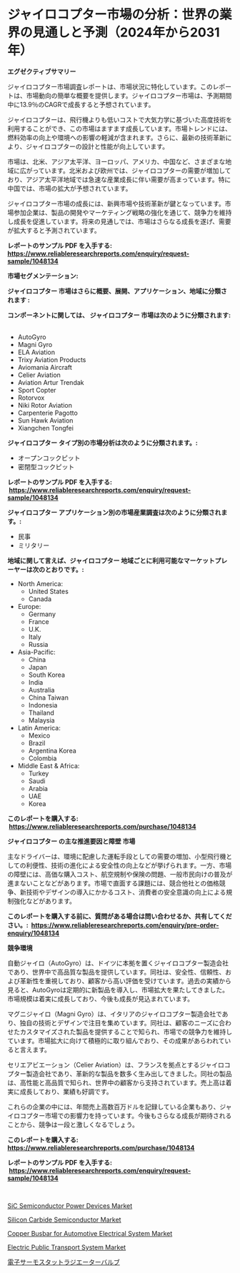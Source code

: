 <p><h1>ジャイロコプター市場の分析：世界の業界の見通しと予測（2024年から2031年）</h1></p><p><strong>エグゼクティブサマリー</strong></p>
<p><p>ジャイロコプター市場調査レポートは、市場状況に特化しています。このレポートは、市場動向の簡単な概要を提供します。ジャイロコプター市場は、予測期間中に13.9％のCAGRで成長すると予想されています。</p><p>ジャイロコプターは、飛行機よりも低いコストで大気力学に基づいた高度技術を利用することができ、この市場はますます成長しています。市場トレンドには、燃料効率の向上や環境への影響の軽減が含まれます。さらに、最新の技術革新により、ジャイロコプターの設計と性能が向上しています。</p><p>市場は、北米、アジア太平洋、ヨーロッパ、アメリカ、中国など、さまざまな地域に広がっています。北米および欧州では、ジャイロコプターの需要が増加しており、アジア太平洋地域では急速な産業成長に伴い需要が高まっています。特に中国では、市場の拡大が予想されています。</p><p>ジャイロコプター市場の成長には、新興市場や技術革新が鍵となっています。市場参加企業は、製品の開発やマーケティング戦略の強化を通じて、競争力を維持し成長を促進しています。将来の見通しでは、市場はさらなる成長を遂げ、需要が拡大すると予測されています。</p></p>
<p><strong>レポートのサンプル PDF を入手する: <a href="https://www.reliableresearchreports.com/enquiry/request-sample/1048134">https://www.reliableresearchreports.com/enquiry/request-sample/1048134</a></strong></p>
<p><strong>市場セグメンテーション:</strong></p>
<p><strong> ジャイロコプター 市場はさらに概要、展開、アプリケーション、地域に分類されます :</strong></p>
<p><strong>コンポーネントに関しては、 ジャイロコプター 市場は次のように分類されます: &nbsp;</strong></p>
<p><ul><li>AutoGyro</li><li>Magni Gyro</li><li>ELA Aviation</li><li>Trixy Aviation Products</li><li>Aviomania Aircraft</li><li>Celier Aviation</li><li>Aviation Artur Trendak</li><li>Sport Copter</li><li>Rotorvox</li><li>Niki Rotor Aviation</li><li>Carpenterie Pagotto</li><li>Sun Hawk Aviation</li><li>Xiangchen Tongfei</li></ul></p>
<p><strong> ジャイロコプター タイプ別の市場分析は次のように分類されます。:</strong></p>
<p><ul><li>オープンコックピット</li><li>密閉型コックピット</li></ul></p>
<p><strong>レポートのサンプル PDF を入手する: &nbsp;<a href="https://www.reliableresearchreports.com/enquiry/request-sample/1048134">https://www.reliableresearchreports.com/enquiry/request-sample/1048134</a></strong></p>
<p><strong> ジャイロコプター アプリケーション別の市場産業調査は次のように分類されます。:</strong></p>
<p><ul><li>民事</li><li>ミリタリー</li></ul></p>
<p><strong>地域に関して言えば、ジャイロコプター 地域ごとに利用可能なマーケットプレーヤーは次のとおりです。:</strong></p>
<p><ul>
    <li>
        North America:
        <ul>
            <li>United States</li>
            <li>Canada</li>
        </ul>
    </li>
    <li>
        Europe:
        <ul>
            <li>Germany</li>
            <li>France</li>
            <li>U.K.</li>
            <li>Italy</li>
            <li>Russia</li>
        </ul>
    </li>
    <li>
        Asia-Pacific:
        <ul>
            <li>China</li>
            <li>Japan</li>
            <li>South Korea</li>
            <li>India</li>
            <li>Australia</li>
            <li>China Taiwan</li>
            <li>Indonesia</li>
            <li>Thailand</li>
            <li>Malaysia</li>
        </ul>
    </li>
    <li>
        Latin America:
        <ul>
            <li>Mexico</li>
            <li>Brazil</li>
            <li>Argentina Korea</li>
            <li>Colombia</li>
        </ul>
    </li>
    <li>
        Middle East & Africa:
        <ul>
            <li>Turkey</li>
            <li>Saudi</li>
            <li>Arabia</li>
            <li>UAE</li>
            <li>Korea</li>
        </ul>
    </li>
    </ul></p>
<p><strong>このレポートを購入する: &nbsp;<a href="https://www.reliableresearchreports.com/purchase/1048134">https://www.reliableresearchreports.com/purchase/1048134</a></strong></p>
<p><strong>ジャイロコプター の主な推進要因と障壁 市場</strong></p>
<p><p>主なドライバーは、環境に配慮した運転手段としての需要の増加、小型飛行機としての利便性、技術の進化による安全性の向上などが挙げられます。一方、市場の障壁には、高価な購入コスト、航空規制や保険の問題、一般市民向けの普及が進まないことなどがあります。市場で直面する課題には、競合他社との価格競争、新技術やデザインの導入にかかるコスト、消費者の安全意識の向上による規制強化などがあります。</p></p>
<p><strong>このレポートを購入する前に、質問がある場合は問い合わせるか、共有してください。:&nbsp; <a href="https://www.reliableresearchreports.com/enquiry/pre-order-enquiry/1048134">https://www.reliableresearchreports.com/enquiry/pre-order-enquiry/1048134</a></strong></p>
<p><strong>競争環境</strong></p>
<p><p>自動ジャイロ（AutoGyro）は、ドイツに本拠を置くジャイロコプター製造会社であり、世界中で高品質な製品を提供しています。同社は、安全性、信頼性、および革新性を重視しており、顧客から高い評価を受けています。過去の実績から見ると、AutoGyroは定期的に新製品を導入し、市場拡大を果たしてきました。市場規模は着実に成長しており、今後も成長が見込まれています。</p><p>マグニジャイロ（Magni Gyro）は、イタリアのジャイロコプター製造会社であり、独自の技術とデザインで注目を集めています。同社は、顧客のニーズに合わせたカスタマイズされた製品を提供することで知られ、市場での競争力を維持しています。市場拡大に向けて積極的に取り組んでおり、その成果があらわれていると言えます。</p><p>セリエアビエーション（Celier Aviation）は、フランスを拠点とするジャイロコプター製造会社であり、革新的な製品を数多く生み出してきました。同社の製品は、高性能と高品質で知られ、世界中の顧客から支持されています。売上高は着実に成長しており、業績も好調です。</p><p>これらの企業の中には、年間売上高数百万ドルを記録している企業もあり、ジャイロコプター市場での影響力を持っています。今後もさらなる成長が期待されることから、競争は一段と激しくなるでしょう。</p></p>
<p><strong>このレポートを購入する: &nbsp; <a href="https://www.reliableresearchreports.com/purchase/1048134">https://www.reliableresearchreports.com/purchase/1048134</a></strong></p>
<p><strong>レポートのサンプル PDF を入手する: &nbsp;<a href="https://www.reliableresearchreports.com/enquiry/request-sample/1048134">https://www.reliableresearchreports.com/enquiry/request-sample/1048134</a></strong><strong></strong></p>
<p>&nbsp;</p>
<p><p><a href="https://github.com/pgtimber/Market-Research-Report-List-2/blob/main/sic-semiconductor-power-devices-market.md">SiC Semiconductor Power Devices Market</a></p><p><a href="https://github.com/lataunyatinikmelvin59ilbd0dv/Market-Research-Report-List-1/blob/main/silicon-carbide-semiconductor-market.md">Silicon Carbide Semiconductor Market</a></p><p><a href="https://issuu.com/reportprime-2/docs/copper-busbar-for-automotive-electrical-system-mar">Copper Busbar for Automotive Electrical System Market</a></p><p><a href="https://issuu.com/reportprime-2/docs/electric-public-transport-system-market-size-2030.">Electric Public Transport System Market</a></p><p><a href="https://github.com/mohamedbakry57/Market-Research-Report-List-3/blob/main/716843615625.md">電子サーモスタットラジエーターバルブ</a></p></p>